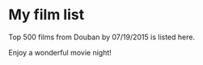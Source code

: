 # My film list

Top 500 films from Douban by 07/19/2015 is listed here.

Enjoy a wonderful movie night!
